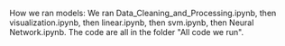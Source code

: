 How we ran models:
We ran Data_Cleaning_and_Processing.ipynb, then visualization.ipynb, then linear.ipynb, then svm.ipynb, then Neural Network.ipynb. 
The code are all in the folder "All code we run".
